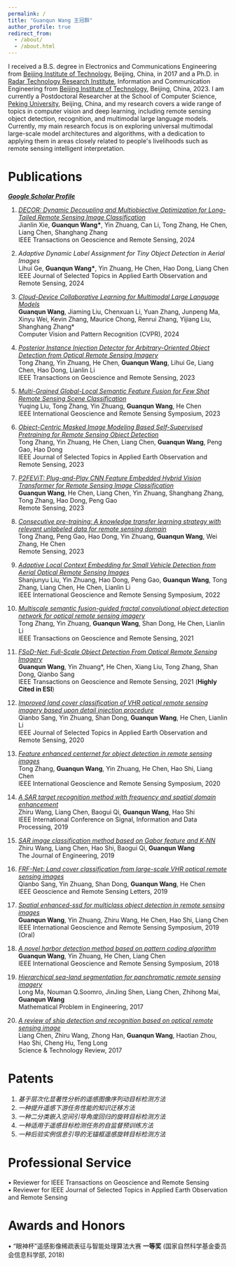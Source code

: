 ```yaml
---
permalink: /
title: "Guanqun Wang 王冠群"
author_profile: true
redirect_from: 
  - /about/
  - /about.html
---
```


I received a B.S. degree in Electronics and Communications Engineering from [Beijing Institute of Technology](https://sie.bit.edu.cn/), Beijing, China, in 2017 and a Ph.D. in [Radar Technology Research Institute](https://radar.bit.edu.cn/index.htm), Information and Communication Engineering from [Beijing Institute of Technology](https://sie.bit.edu.cn/), Beijing, China, 2023. I am currently a Postdoctoral Researcher at the School of Computer Science, [Peking University](https://cs.pku.edu.cn/), Beijing, China, and my research covers a wide range of topics in computer vision and deep learning, including remote sensing object detection, recognition, and multimodal large language models. Currently, my main research focus is on exploring universal multimodal large-scale model architectures and algorithms, with a dedication to applying them in areas closely related to people's livelihoods such as remote sensing intelligent interpretation.

Publications
======
<span style="color: gray; font-weight: bold; font-style: italic; text-decoration: underline;">
    <a href="https://scholar.google.com/citations?hl=en&user=tkr88JsAAAAJ&view_op=list_works&sortby=pubdate">Google Scholar Profile</a>
</span>  

1. [*DECOR: Dynamic Decoupling and Multiobjective Optimization for Long-Tailed Remote Sensing Image Classification*](https://xplorestaging.ieee.org/document/10443928)  
   Jianlin Xie, __Guanqun Wang*__, Yin Zhuang, Can Li, Tong Zhang, He Chen, Liang Chen, Shanghang Zhang  
   IEEE Transactions on Geoscience and Remote Sensing, 2024
   
2. *Adaptive Dynamic Label Assignment for Tiny Object Detection in Aerial Images*  
   Lihui Ge, __Guanqun Wang*__, Yin Zhuang, He Chen, Hao Dong, Liang Chen  
   IEEE Journal of Selected Topics in Applied Earth Observation and Remote Sensing, 2024
   
3. [*Cloud-Device Collaborative Learning for Multimodal Large Language Models*](https://arxiv.org/abs/2312.16279)  
   **Guanqun Wang**, Jiaming Liu, Chenxuan Li, Yuan Zhang, Junpeng Ma, Xinyu Wei, Kevin Zhang, Maurice Chong, Renrui Zhang, Yijiang Liu, Shanghang Zhang*  
   Computer Vision and Pattern Recognition (CVPR), 2024
   
4. [*Posterior Instance Injection Detector for Arbitrary-Oriented Object Detection from Optical Remote Sensing Imagery*](https://ieeexplore.ieee.org/document/10292881)  
   Tong Zhang, Yin Zhuang, He Chen, **Guanqun Wang**, Lihui Ge, Liang Chen, Hao Dong, Lianlin Li  
   IEEE Transactions on Geoscience and Remote Sensing, 2023
   
5. [*Multi-Grained Global-Local Semantic Feature Fusion for Few Shot Remote Sensing Scene Classification*](https://ieeexplore.ieee.org/document/10282655)  
   Yuqing Liu, Tong Zhang, Yin Zhuang, **Guanqun Wang**, He Chen  
   IEEE International Geoscience and Remote Sensing Symposium, 2023
   
6. [*Object-Centric Masked Image Modeling Based Self-Supervised Pretraining for Remote Sensing Object Detection*](https://ieeexplore.ieee.org/document/10129022)  
   Tong Zhang, Yin Zhuang, He Chen, Liang Chen, **Guanqun Wang**, Peng Gao, Hao Dong  
   IEEE Journal of Selected Topics in Applied Earth Observation and Remote Sensing, 2023
   
7. [*P2FEViT: Plug-and-Play CNN Feature Embedded Hybrid Vision Transformer for Remote Sensing Image Classification*](https://www.mdpi.com/2072-4292/15/7/1773)  
   **Guanqun Wang**, He Chen, Liang Chen, Yin Zhuang, Shanghang Zhang, Tong Zhang, Hao Dong, Peng Gao  
   Remote Sensing, 2023
   
8. [*Consecutive pre-training: A knowledge transfer learning strategy with relevant unlabeled data for remote sensing domain*](https://www.mdpi.com/2072-4292/14/22/5675)  
   Tong Zhang, Peng Gao, Hao Dong, Yin Zhuang, **Guanqun Wang**, Wei Zhang, He Chen  
   Remote Sensing, 2023
   
9. [*Adaptive Local Context Embedding for Small Vehicle Detection from Aerial Optical Remote Sensing Images*](https://ieeexplore.ieee.org/document/9883080)  
   Shanjunyu Liu, Yin Zhuang, Hao Dong, Peng Gao, **Guanqun Wang**, Tong Zhang, Liang Chen, He Chen, Lianlin Li  
   IEEE International Geoscience and Remote Sensing Symposium, 2022
   
10. [*Multiscale semantic fusion-guided fractal convolutional object detection network for optical remote sensing imagery*](https://ieeexplore.ieee.org/document/9535169)  
    Tong Zhang, Yin Zhuang, **Guanqun Wang**, Shan Dong, He Chen, Lianlin Li  
    IEEE Transactions on Geoscience and Remote Sensing, 2021
    
11. [*FSoD-Net: Full-Scale Object Detection From Optical Remote Sensing Imagery*](https://xplorestaging.ieee.org/document/9382268/authors#authors)  
   **Guanqun Wang**, Yin Zhuang*, He Chen, Xiang Liu, Tong Zhang, Shan Dong, Qianbo Sang  
   IEEE Transactions on Geoscience and Remote Sensing, 2021 (**Highly Cited in ESI**)

12. [*Improved land cover classification of VHR optical remote sensing imagery based upon detail injection procedure*](https://ieeexplore.ieee.org/document/9234690)  
    Qianbo Sang, Yin Zhuang, Shan Dong, **Guanqun Wang**, He Chen, Lianlin Li  
    IEEE Journal of Selected Topics in Applied Earth Observation and Remote Sensing, 2020
    
13. [*Feature enhanced centernet for object detection in remote sensing images*](https://ieeexplore.ieee.org/document/9323116)  
    Tong Zhang, **Guanqun Wang**, Yin Zhuang, He Chen, Hao Shi, Liang Chen  
    IEEE International Geoscience and Remote Sensing Symposium, 2020
    
14. [*A SAR target recognition method with frequency and spatial domain enhancement*](https://ieeexplore.ieee.org/document/9173318)  
    Zhiru Wang, Liang Chen, Baogui Qi, **Guanqun Wang**, Hao Shi  
    IEEE International Conference on Signal, Information and Data Processing, 2019
    
15. [*SAR image classification method based on Gabor feature and K‐NN*](https://ietresearch.onlinelibrary.wiley.com/doi/pdfdirect/10.1049/joe.2019.0382)  
    Zhiru Wang, Liang Chen, Hao Shi, Baogui Qi, **Guanqun Wang**  
    The Journal of Engineering, 2019
    
16. [*FRF-Net: Land cover classification from large-scale VHR optical remote sensing images*](https://ieeexplore.ieee.org/document/8848484)  
    Qianbo Sang, Yin Zhuang, Shan Dong, **Guanqun Wang**, He Chen  
    IEEE Geoscience and Remote Sensing Letters, 2019
    
17. [*Spatial enhanced-ssd for multiclass object detection in remote sensing images*](https://ieeexplore.ieee.org/document/8898526)  
    **Guanqun Wang**, Yin Zhuang, Zhiru Wang, He Chen, Hao Shi, Liang Chen  
    IEEE International Geoscience and Remote Sensing Symposium, 2019 (Oral)
    
18. [*A novel harbor detection method based on pattern coding algorithm*](https://ieeexplore.ieee.org/document/8518972)  
    **Guanqun Wang**, Yin Zhuang, He Chen, Liang Chen  
    IEEE International Geoscience and Remote Sensing Symposium, 2018
    
19. [*Hierarchical sea-land segmentation for panchromatic remote sensing imagery*](https://www.hindawi.com/journals/mpe/2017/4728425/)  
    Long Ma, Nouman Q.Soomro, JinJing Shen, Liang Chen, Zhihong Mai, **Guanqun Wang**  
    Mathematical Problem in Engineering, 2017
    
20. [*A review of ship detection and recognition based on optical remote sensing image*](http://www.kjdb.org/CN/article/downloadArticleFile.do?attachType=PDF&id=14593)  
    Liang Chen, Zhiru Wang, Zhong Han, **Guanqun Wang**, Haotian Zhou, Hao Shi, Cheng Hu, Teng Long  
    Science & Technology Review, 2017  

Patents
======
1. *基于层次化显著性分析的遥感图像序列动目标检测方法*  
2. *一种提升遥感下游任务性能的知识迁移方法*  
3. *一种二分类嵌入空间引导角度回归的旋转目标检测方法*  
4. *一种适用于遥感目标检测任务的自监督预训练方法*  
5. *一种后验实例信息引导的无锚框遥感旋转目标检测方法*  

Professional Service
======
&bull; Reviewer for IEEE Transactions on Geoscience and Remote Sensing  
&bull; Reviewer for IEEE Journal of Selected Topics in Applied Earth Observation and Remote Sensing

Awards and Honors
======
&bull; “眼神杯”遥感影像稀疏表征与智能处理算法大赛  **一等奖**  (国家自然科学基金委员会信息科学部, 2018)

